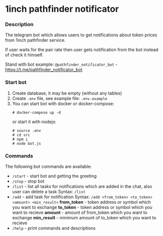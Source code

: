 # 1inch pathfinder notificator
### Description

The telegram bot which allows users to get notifications about token prices from 1inch pathfinder service.

If user waits for the pair rate then user gets notification from the bot instead of check it himself.

Stand with bot example: `@pathfinder_notificator_bot` - https://t.me/pathfinder_notificator_bot

### Start bot
1. Create database, it may be empty (without any tables)
2. Create `.env` file, see example file: `.env.example`
3. You can start bot with docker or docker-compose: 
   ```
   # docker-compose up -d
   ```
   or start it with nodejs:
   ```
   # source .env
   # cd src
   # npm i
   # node bot.js
   ```

### Commands
The following bot commands are available:
- `/start` - start bot and getting the greeting
- `/stop` - stop bot
- `/list` - list all tasks for notifications which are added in the chat, also user can delete a task
   Syntax: `/list`
- `/add` - add task for notification
   Syntax: `/add <from_token> <to_token> <amount> <min_result>`
   **from_token** - token address or symbol which you want to exchange
   **to_token** - token address or symbol which you want to recieve
   **amount** - amount of from_token which you want to exchange
   **min_result** - minimum amount of to_token which you want to recieve
- `/help` - print commands and descriptions
  
